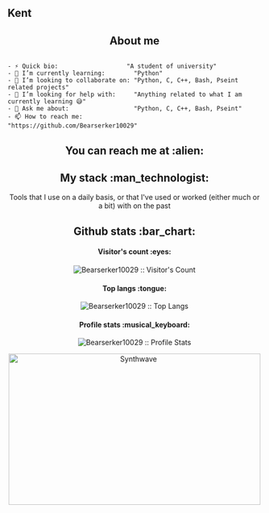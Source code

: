 ## Kent

<h2 align="center">About me</h2>

```golang

- ⚡ Quick bio:                   "A student of university"
- 🌱 I’m currently learning:        "Python"
- 👯 I’m looking to collaborate on: "Python, C, C++, Bash, Pseint related projects"
- 🤔 I’m looking for help with:     "Anything related to what I am currently learning 😅"
- 💬 Ask me about:                  "Python, C, C++, Bash, Pseint"
- 📫 How to reach me:              "https://github.com/Bearserker10029"

```

<h2 align="center">You can reach me at :alien:</h2>

<p align="center">
  
</p>

<h2 align="center">My stack :man_technologist:</h2>

<p align="center">Tools that I use on a daily basis, or that I've used or worked (either much or a bit) with on the past</p>
<p align="center">
  
</p>

<h2 align="center">Github stats :bar_chart:</h2>

<h4 align="center">Visitor's count :eyes:</h4>

<p align="center"><img src="https://profile-counter.glitch.me/{Bearserker10029}/count.svg" alt="Bearserker10029 :: Visitor's Count" /></p>

<h4 align="center">Top langs :tongue:</h4>

<p align="center"><img src="https://github-readme-stats.vercel.app/api/top-langs/?username=Bearserker10029&langs_count=10&theme=tokyonight&layout=compact" alt="Bearserker10029 :: Top Langs" /></p>

<h4 align="center">Profile stats :musical_keyboard:</h4>

<p align="center"><img src="https://github-readme-stats.vercel.app/api?username=Bearserker10029&show_icons=true&theme=synthwave" alt="Bearserker10029 :: Profile Stats" /></p>

<p align="center"><img src="https://thumbs.gfycat.com/GoodnaturedFondGaur-size_restricted.gif" alt="Synthwave" height="300" width="500"></p>
